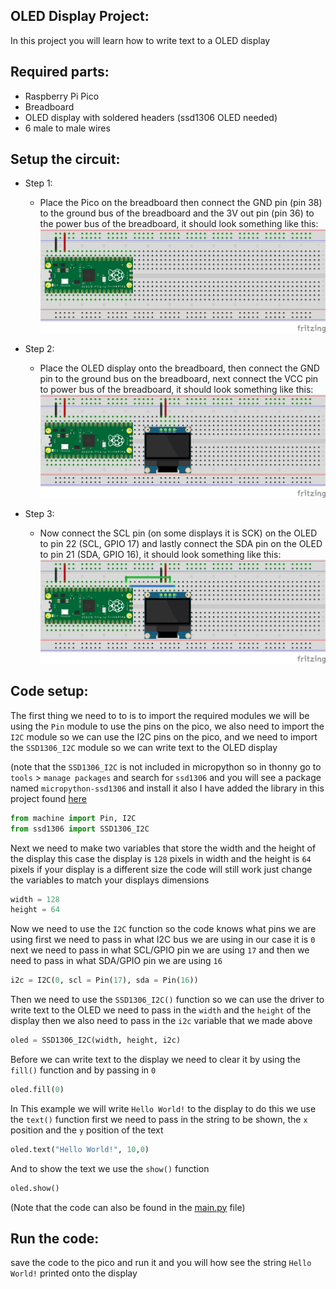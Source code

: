 ## OLED Display Project:
In this project you will learn how to write text to a OLED display 

## Required parts:
- Raspberry Pi Pico 
- Breadboard 
- OLED display with soldered headers (ssd1306 OLED needed)
- 6 male to male wires 

## Setup the circuit:

- Step 1:
  - Place the Pico on the breadboard then connect the GND pin (pin 38) to the ground bus of the breadboard and the 3V out pin (pin 36) to the power bus of the breadboard, it should look something like this: 
  ![Step_1](https://github.com/AndrewSae/Raspberry-Pi-Pico-Project-Tutorials/blob/main/OLED%20Display/Circuit/setp1.png?raw=true)
 
- Step 2:
  - Place the OLED display onto the breadboard, then connect the GND pin to the ground bus on the breadboard, next connect the VCC pin to power bus of the breadboard, it should look something like this:
    ![Step_2](https://github.com/AndrewSae/Raspberry-Pi-Pico-Project-Tutorials/blob/main/OLED%20Display/Circuit/step2.png?raw=true)

- Step 3:
  - Now connect the SCL pin (on some displays it is SCK) on the OLED to pin 22 (SCL, GPIO 17) and lastly connect the SDA pin on the OLED to pin 21 (SDA, GPIO 16), it should look something like this:
   ![Step_3](https://github.com/AndrewSae/Raspberry-Pi-Pico-Project-Tutorials/blob/main/OLED%20Display/Circuit/step3.png?raw=true)
   
## Code setup:

The first thing we need to to is to import the required modules we will be using the ```Pin``` module to use the pins on the pico, we also need to import the ```I2C``` module so we can use the I2C pins on the pico, and we need to import the ```SSD1306_I2C``` module so we can write text to the OLED display

(note that the ```SSD1306_I2C``` is not included in micropython so in thonny go to ```tools``` > ```manage packages``` and search for ```ssd1306``` and you will see a package named ```micropython-ssd1306``` and install it also I have added the library in this project found [here](https://github.com/AndrewSae/Raspberry-Pi-Pico-Project-Tutorials/blob/main/OLED%20Display/lib/ssd1306.py)
``` python 
from machine import Pin, I2C
from ssd1306 import SSD1306_I2C
```

Next we need to make two variables that store the width and the height of the display this case the display is ```128``` pixels in width and the height is ```64``` pixels if your display is a different size the code  will still work just change the variables to match your displays dimensions

``` python 
width = 128
height = 64
```

Now we need to use the ```I2C``` function so the code knows what pins we are using first we need to pass in what I2C bus we are using in our case it is ```0``` next we need to pass in what SCL/GPIO pin we are using ```17``` and then we need to pass in what SDA/GPIO pin we are using ```16```

``` python
i2c = I2C(0, scl = Pin(17), sda = Pin(16))
```

Then we need to use the ```SSD1306_I2C()``` function so we can use the driver to write text to the OLED we need to pass in the ```width``` and the ```height``` of the display then we also need to pass in the ```i2c``` variable that we made above

``` python 
oled = SSD1306_I2C(width, height, i2c)
```

Before we can write text to the display we need to clear it by using the ```fill()``` function and by passing in ```0```
``` python 
oled.fill(0)
```

In This example we will write ```Hello World!``` to the display to do this we use the ```text()``` function  first we need to pass in the string to be shown, the ```x``` position and the ```y``` position of the text 

``` python 
oled.text("Hello World!", 10,0)
```
And to show the text we use the ```show()``` function 

``` python 
oled.show()
```

(Note that the code can also be found in the [main.py](https://github.com/AndrewSae/Raspberry-Pi-Pico-Project-Tutorials/blob/main/OLED%20Display/main.py) file)

## Run the code:
save the code to the pico and run it and you will how see the string ```Hello World!``` printed onto the display

